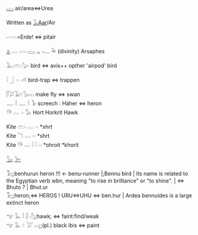[𓇯](𓇯) air/area⇔Urea  

Written as [𓄿](𓄿)[Aar](Aar)/Air  

  𓇯𓏏=Erde! ⇔ pitair  

[𓁷](𓁷) 𓂋 𓇯 𓈙 𓈇 𓆑 𓅆 (divinity) Arsaphes  

𓄿𓊪𓂧𓅬 bird ⇔ avis++ opther 'airpod' bird  

𓇋 𓃀 𓏏 𓌦 bird-trap ⇔ trappen  

𓋴𓅯𓄿𓏲𓅭𓏥 make fly ⇔ swan  
𓊃 𓎛 𓊃 𓎛 𓅥 screech : Häher ⇔ heron  
𓇥 𓂋 𓏏 𓅃 Hort Horkrit Hawk  


Kite 𓂧 𓂋 𓏏  *xhrt  
Kite 𓆓 𓂋 𓏏   *shrt  
Kite 𓇥 𓂋 𓇋 𓇋 𓏏  *ohroit *khorit  


[𓅭](𓅭) [𓅨](𓅨)  

𓅣;;benhurun heron !!! ← benu-runner |;Bennu bird | Its name is related to the Egyptian verb wbn, meaning "to rise in brilliance" or "to shine". | ⇔ Bhuto ? | Bhut.ur  
𓅣;;heron;⇔ HEROS ! URU⇔UHU ⇔ ben.hur | Ardea bennuides is a large extinct heron  

𓅠 𓅓 𓎛 𓋴 𓀭;;hawk; ⇔ faint:find/weak  
𓅠 𓅓 𓏲 𓅯 𓏥;;(pl.) black ibis ⇔ paint  
